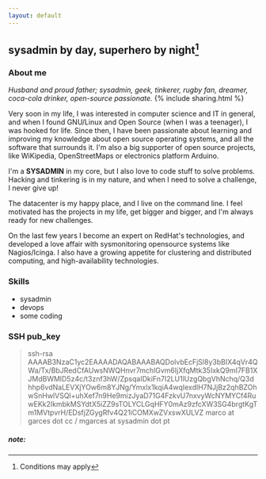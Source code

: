```yaml
---
layout: default
---
```

## sysadmin by day, superhero by night[^1]

### About me
_Husband and proud father; sysadmin, geek, tinkerer, rugby fan, dreamer, coca-cola drinker, open-source passionate._
{% include sharing.html %}

Very soon in my life, I was interested in computer science and IT in general, and when I found GNU/Linux and Open Source (when I was a teenager), I was hooked for life. 
Since then, I have been passionate about learning and improving my knowledge about open source operating systems, and all the software that surrounds it. I'm also a big supporter of open source projects, like WiKipedia, OpenStreetMaps or electronics platform Arduino.

I'm a **SYSADMIN** in my core, but I also love to code stuff to solve problems. Hacking and tinkering is in my nature, and when I need to solve a challenge, I never give up!

The datacenter is my happy place, and I live on the command line. I feel motivated has the projects in my life, get bigger and bigger, and I'm always ready for new challenges.

On the last few years I become an expert on RedHat's technologies, and developed a love affair with sysmonitoring opensource systems like Nagios/Icinga. I also have a growing appetite for clustering and distributed computing, and high-availability technologies.


### Skills
- sysadmin
- devops
- some coding

### SSH pub_key
<blockquote><dont-break-out>
ssh-rsa AAAAB3NzaC1yc2EAAAADAQABAAABAQDolvbEcFjSl8y3bBIX4qVr4QWa/Tx/BbJRedCfAUwsNWQHnvr7mchlGvm6IjXfqMtk35IxkQ9mI7FB1XJMdBWMlD5z4c/t3znf3hW/ZpsqaIDkiFn7I2LU1lUzgQbgVhNchq/Q3dhhp6vdNaLEVXjYOw6m8YJNg/Ymxlx1kqiA4wqIexdlH7NJjBz2qhBZOhwSnHwlVSQl+uhXef7n9He9mizJyaD71G4FzkvU7nxvyWcNYMYCf4RuwEKk2IkmbkMSYdtX5iZZ9sTOLYCLGqHFY0mAz9zfcXW3SG4brgtKgTm1MVtpvrH/EDsfjZGygRfv4Q21iCOMXwZVxswXULVZ marco at garces dot cc / mgarces at sysadmin dot pt
</dont-break-out></blockquote>

##### note:

[^1]:Conditions may apply

[^2]: Here is another.
